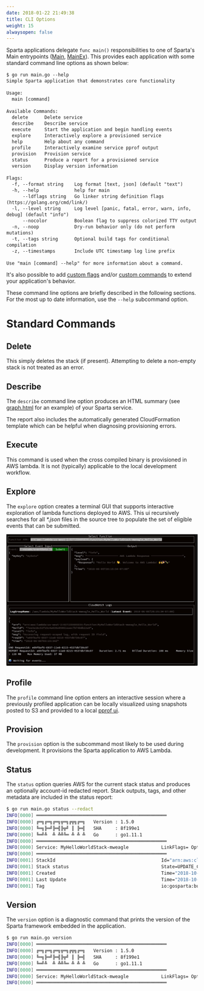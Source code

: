 ```yaml
---
date: 2018-01-22 21:49:38
title: CLI Options
weight: 15
alwaysopen: false
---
```


Sparta applications delegate `func main()` responsibilities to one of Sparta's Main entrypoints ([Main](https://godoc.org/github.com/mweagle/Sparta#Main), [MainEx](https://godoc.org/github.com/mweagle/Sparta#MainEx)). This provides each application with some standard command line options as shown below:

```shell
$ go run main.go --help
Simple Sparta application that demonstrates core functionality

Usage:
  main [command]

Available Commands:
  delete      Delete service
  describe    Describe service
  execute     Start the application and begin handling events
  explore     Interactively explore a provisioned service
  help        Help about any command
  profile     Interactively examine service pprof output
  provision   Provision service
  status      Produce a report for a provisioned service
  version     Display version information

Flags:
  -f, --format string    Log format [text, json] (default "text")
  -h, --help             help for main
      --ldflags string   Go linker string definition flags (https://golang.org/cmd/link/)
  -l, --level string     Log level [panic, fatal, error, warn, info, debug] (default "info")
      --nocolor          Boolean flag to suppress colorized TTY output
  -n, --noop             Dry-run behavior only (do not perform mutations)
  -t, --tags string      Optional build tags for conditional compilation
  -z, --timestamps       Include UTC timestamp log line prefix

Use "main [command] --help" for more information about a command.
```

It's also possible to add [custom flags](/reference/application/custom_flags) and/or [custom commands](/reference/application/custom_commands) to extend your application's behavior.

These command line options are briefly described in the following sections. For the most up to date information, use the `--help` subcommand option.


# Standard Commands

## Delete

This simply deletes the stack (if present). Attempting to delete a non-empty stack is not treated as an error.

## Describe

The `describe` command line option produces an HTML summary (see [graph.html](/images/overview/graph.html) for an example) of your Sparta service.

The report also includes the automatically generated CloudFormation template which can be helpful when diagnosing provisioning errors.

## Execute

This command is used when the cross compiled binary is provisioned in AWS lambda. It is not (typically) applicable to the local development workflow.

## Explore

The `explore` option creates a terminal GUI that supports interactive exploration of lambda functions deployed to AWS. This ui recursively searches for all _*.json_ files in the source tree to populate the set of eligible events that can be submitted.

![Explore](/images/explore.jpg "Explore")

## Profile

The `profile` command line option enters an interactive session where a previously profiled application can be locally visualized using snapshots posted to S3 and provided to a local [pprof ui](https://rakyll.org/pprof-ui/).

## Provision

The `provision` option is the subcommand most likely to be used during development.  It provisions the Sparta application to AWS Lambda.

## Status

The `status` option queries AWS for the current stack status
and produces an optionally account-id redacted report. Stack
outputs, tags, and other metadata are included in the status report:

```bash
$ go run main.go status --redact
INFO[0000] ════════════════════════════════════════════════
INFO[0000] ╔═╗╔═╗╔═╗╦═╗╔╦╗╔═╗   Version : 1.5.0
INFO[0000] ╚═╗╠═╝╠═╣╠╦╝ ║ ╠═╣   SHA     : 8f199e1
INFO[0000] ╚═╝╩  ╩ ╩╩╚═ ╩ ╩ ╩   Go      : go1.11.1
INFO[0000] ════════════════════════════════════════════════
INFO[0000] Service: MyHelloWorldStack-mweagle            LinkFlags= Option=status UTC="2018-10-14T12:28:18Z"
INFO[0000] ════════════════════════════════════════════════
INFO[0001] StackId                                       Id="arn:aws:cloudformation:us-west-2:************:stack/MyHelloWorldStack-mweagle/5817dff0-c5f1-11e8-b43a-503ac9841a99"
INFO[0001] Stack status                                  State=UPDATE_COMPLETE
INFO[0001] Created                                       Time="2018-10-02 03:14:59.127 +0000 UTC"
INFO[0001] Last Update                                   Time="2018-10-06 14:20:40.267 +0000 UTC"
INFO[0001] Tag                                           io:gosparta:buildId=7ee3e1bc52f15c4a636e05061eaec7b748db22a9
```

## Version

The `version` option is a diagnostic command that prints the version of the Sparta framework embedded in the application.

```bash
$ go run main.go version
INFO[0000] ════════════════════════════════════════════════
INFO[0000] ╔═╗╔═╗╔═╗╦═╗╔╦╗╔═╗   Version : 1.5.0
INFO[0000] ╚═╗╠═╝╠═╣╠╦╝ ║ ╠═╣   SHA     : 8f199e1
INFO[0000] ╚═╝╩  ╩ ╩╩╚═ ╩ ╩ ╩   Go      : go1.11.1
INFO[0000] ════════════════════════════════════════════════
INFO[0000] Service: MyHelloWorldStack-mweagle            LinkFlags= Option=version UTC="2018-10-14T12:27:36Z"
INFO[0000] ════════════════════════════════════════════════
```
